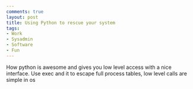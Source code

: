 ```yaml
---
comments: true
layout: post
title: Using Python to rescue your system
tags:
- Work
- Sysadmin
- Software
- Fun
---
```


How python is awesome and gives you low level access with a nice interface.
Use exec and it to escape full process tables, low level calls are simple in os
